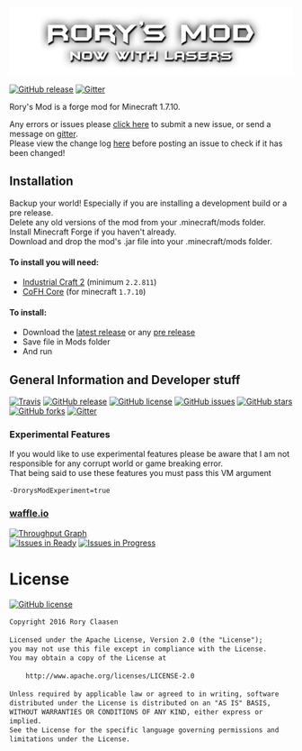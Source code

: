 [![Rory's Mod Logo](/src/main/resources/assets/rorysmod/textures/logo.png)](http://gogo98901.github.io/RorysMod/)

[![GitHub release](https://img.shields.io/github/release/GOGO98901/RorysMod.svg?style=flat-square)](https://github.com/GOGO98901/RorysMod/releases/latest)
[![Gitter](https://img.shields.io/gitter/room/GOGO98901/RorysMod.svg?style=flat-square)](https://gitter.im/GOGO98901/RorysMod)

Rory's Mod is a forge mod for Minecraft 1.7.10.

Any errors or issues please [click here](https://github.com/GOGO98901/RorysMod/issues/new) to submit a new issue, or send a message on [gitter](https://gitter.im/GOGO98901/RorysMod).<br>
Please view the change log [here](https://github.com/GOGO98901/RorysMod/blob/master/change.log.md#change-log) before posting an issue to check if it has been changed!

## Installation

Backup your world! Especially if you are installing a development build or a pre release.<br>
Delete any old versions of the mod from your .minecraft/mods folder.<br>
Install Minecraft Forge if you haven't already.<br>
Download and drop the mod's .jar file into your .minecraft/mods folder.

#### To install you will need:
- [Industrial Craft 2](http://www.industrial-craft.net/) (minimum `2.2.811`)
- [CoFH Core](http://www.teamcofh.com) (for minecraft `1.7.10`)

#### To install:
- Download the [latest release](https://github.com/GOGO98901/RorysMod/releases/latest) or any [pre release](https://github.com/GOGO98901/RorysMod/releases)
- Save file in Mods folder
- And run

## General Information and Developer stuff
[![Travis](https://img.shields.io/travis/GOGO98901/RorysMod.svg?style=flat-square)](https://travis-ci.org/GOGO98901/RorysMod)
[![GitHub release](https://img.shields.io/github/release/GOGO98901/RorysMod.svg?style=flat-square)](https://github.com/GOGO98901/RorysMod/releases/latest)
[![GitHub license](https://img.shields.io/github/license/GOGO98901/RorysMod.svg?style=flat-square)](https://github.com/GOGO98901/RorysMod/blob/master/licence.txt)
[![GitHub issues](https://img.shields.io/github/issues/GOGO98901/RorysMod.svg?style=flat-square)](https://github.com/GOGO98901/RorysMod/issues)
[![GitHub stars](https://img.shields.io/github/stars/GOGO98901/RorysMod.svg?style=flat-square)](https://github.com/GOGO98901/RorysMod/stargazers)
[![GitHub forks](https://img.shields.io/github/forks/GOGO98901/RorysMod.svg?style=flat-square)](https://github.com/GOGO98901/RorysMod/network)
[![Gitter](https://img.shields.io/gitter/room/GOGO98901/RorysMod.svg?style=flat-square)](https://gitter.im/GOGO98901/RorysMod)

### Experimental Features
If you would like to use experimental features please be aware that I am not responsible for any corrupt world
or game breaking error.<br>
That being said to use these features you must pass this VM argument
```
-DrorysModExperiment=true
```

### [waffle.io](waffle.io)
[![Throughput Graph](https://graphs.waffle.io/GOGO98901/RorysMod/throughput.svg)](https://waffle.io/GOGO98901/RorysMod/metrics)<br>
[![Issues in Ready](https://badge.waffle.io/GOGO98901/RorysMod.png?label=ready&title=Ready)](https://waffle.io/GOGO98901/RorysMod)
[![Issues in Progress](https://badge.waffle.io/GOGO98901/RorysMod.png?label=in%20progress&title=In%20Progress)](https://waffle.io/GOGO98901/RorysMod)

# License
[![GitHub license](https://img.shields.io/github/license/GOGO98901/RorysMod.svg?style=flat-square)](https://github.com/GOGO98901/RorysMod/blob/master/licence.txt)
```
Copyright 2016 Rory Claasen

Licensed under the Apache License, Version 2.0 (the "License");
you may not use this file except in compliance with the License.
You may obtain a copy of the License at

    http://www.apache.org/licenses/LICENSE-2.0

Unless required by applicable law or agreed to in writing, software
distributed under the License is distributed on an "AS IS" BASIS,
WITHOUT WARRANTIES OR CONDITIONS OF ANY KIND, either express or implied.
See the License for the specific language governing permissions and
limitations under the License.
```
